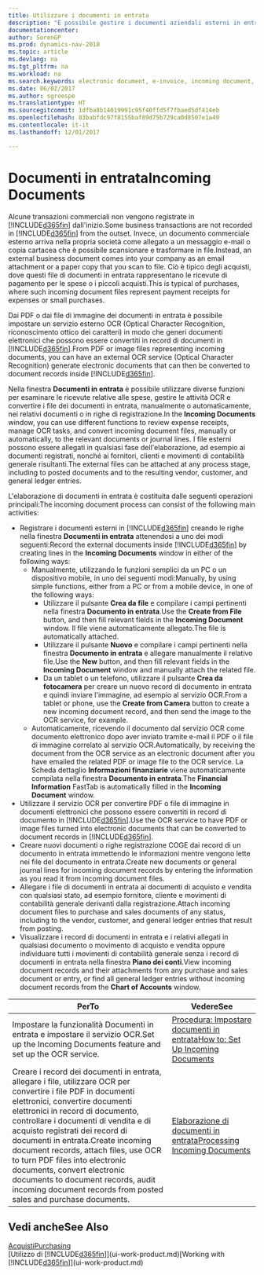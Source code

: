 ```yaml
---
title: Utilizzare i documenti in entrata
description: "È possibile gestire i documenti aziendali esterni in entrata, ad esempio le ricevute di pagamento o i PDF, gestire attività OCR e convertire i file in record e documenti in formato elettronico in Dynamics NAV."
documentationcenter: 
author: SorenGP
ms.prod: dynamics-nav-2018
ms.topic: article
ms.devlang: na
ms.tgt_pltfrm: na
ms.workload: na
ms.search.keywords: electronic document, e-invoice, incoming document, OCR, ecommerce, document exchange, import invoice
ms.date: 06/02/2017
ms.author: sgroespe
ms.translationtype: HT
ms.sourcegitcommit: 1dfba8b14019991c95f40ffd5f7fbaed5df414eb
ms.openlocfilehash: 83babfdc97f8155baf89d75b729ca0d8507e1a49
ms.contentlocale: it-it
ms.lasthandoff: 12/01/2017

---
```

# <a name="incoming-documents"></a><span data-ttu-id="7ccaf-103">Documenti in entrata</span><span class="sxs-lookup"><span data-stu-id="7ccaf-103">Incoming Documents</span></span>
<span data-ttu-id="7ccaf-104">Alcune transazioni commerciali non vengono registrate in [!INCLUDE[d365fin](includes/d365fin_md.md)] dall'inizio.</span><span class="sxs-lookup"><span data-stu-id="7ccaf-104">Some business transactions are not recorded in [!INCLUDE[d365fin](includes/d365fin_md.md)] from the outset.</span></span> <span data-ttu-id="7ccaf-105">Invece, un documento commerciale esterno arriva nella propria società come allegato a un messaggio e-mail o copia cartacea che è possibile scansionare e trasformare in file.</span><span class="sxs-lookup"><span data-stu-id="7ccaf-105">Instead, an external business document comes into your company as an email attachment or a paper copy that you scan to file.</span></span> <span data-ttu-id="7ccaf-106">Ciò è tipico degli acquisti, dove questi file di documenti in entrata rappresentano le ricevute di pagamento per le spese o i piccoli acquisti.</span><span class="sxs-lookup"><span data-stu-id="7ccaf-106">This is typical of purchases, where such incoming document files represent payment receipts for expenses or small purchases.</span></span>

<span data-ttu-id="7ccaf-107">Dai PDF o dai file di immagine dei documenti in entrata è possibile impostare un servizio esterno OCR (Optical Character Recognition, riconoscimento ottico dei caratteri) in modo che generi documenti elettronici che possono essere convertiti in record di documenti in [!INCLUDE[d365fin](includes/d365fin_md.md)].</span><span class="sxs-lookup"><span data-stu-id="7ccaf-107">From PDF or image files representing incoming documents, you can have an external OCR service (Optical Character Recognition) generate electronic documents that can then be converted to document records inside [!INCLUDE[d365fin](includes/d365fin_md.md)].</span></span>

<span data-ttu-id="7ccaf-108">Nella finestra **Documenti in entrata** è possibile utilizzare diverse funzioni per esaminare le ricevute relative alle spese, gestire le attività OCR e convertire i file dei documenti in entrata, manualmente o automaticamente, nei relativi documenti o in righe di registrazione.</span><span class="sxs-lookup"><span data-stu-id="7ccaf-108">In the **Incoming Documents** window, you can use different functions to review expense receipts, manage OCR tasks, and convert incoming document files, manually or automatically, to the relevant documents or journal lines.</span></span> <span data-ttu-id="7ccaf-109">I file esterni possono essere allegati in qualsiasi fase dell'elaborazione, ad esempio ai documenti registrati, nonché ai fornitori, clienti e movimenti di contabilità generale risultanti.</span><span class="sxs-lookup"><span data-stu-id="7ccaf-109">The external files can be attached at any process stage, including to posted documents and to the resulting vendor, customer, and general ledger entries.</span></span>

<span data-ttu-id="7ccaf-110">L'elaborazione di documenti in entrata è costituita dalle seguenti operazioni principali:</span><span class="sxs-lookup"><span data-stu-id="7ccaf-110">The incoming document process can consist of the following main activities:</span></span>

* <span data-ttu-id="7ccaf-111">Registrare i documenti esterni in [!INCLUDE[d365fin](includes/d365fin_md.md)] creando le righe nella finestra **Documenti in entrata** attenendosi a uno dei modi seguenti:</span><span class="sxs-lookup"><span data-stu-id="7ccaf-111">Record the external documents inside [!INCLUDE[d365fin](includes/d365fin_md.md)] by creating lines in the **Incoming Documents** window in either of the following ways:</span></span>
  * <span data-ttu-id="7ccaf-112">Manualmente, utilizzando le funzioni semplici da un PC o un dispositivo mobile, in uno dei seguenti modi:</span><span class="sxs-lookup"><span data-stu-id="7ccaf-112">Manually, by using simple functions, either from a PC or from a mobile device, in one of the following ways:</span></span>
    * <span data-ttu-id="7ccaf-113">Utilizzare il pulsante **Crea da file** e compilare i campi pertinenti nella finestra **Documento in entrata**.</span><span class="sxs-lookup"><span data-stu-id="7ccaf-113">Use the **Create from File** button, and then fill relevant fields in the **Incoming Document** window.</span></span> <span data-ttu-id="7ccaf-114">Il file viene automaticamente allegato.</span><span class="sxs-lookup"><span data-stu-id="7ccaf-114">The file is automatically attached.</span></span>  
    * <span data-ttu-id="7ccaf-115">Utilizzare il pulsante **Nuovo** e compilare i campi pertinenti nella finestra **Documento in entrata** e allegare manualmente il relativo file.</span><span class="sxs-lookup"><span data-stu-id="7ccaf-115">Use the **New** button, and then fill relevant fields in the **Incoming Document** window and manually attach the related file.</span></span>
    * <span data-ttu-id="7ccaf-116">Da un tablet o un telefono, utilizzare il pulsante **Crea da fotocamera** per creare un nuovo record di documento in entrata e quindi inviare l'immagine, ad esempio al servizio OCR.</span><span class="sxs-lookup"><span data-stu-id="7ccaf-116">From a tablet or phone, use the **Create from Camera** button to create a new incoming document record, and then send the image to the OCR service, for example.</span></span>
  * <span data-ttu-id="7ccaf-117">Automaticamente, ricevendo il documento dal servizio OCR come documento elettronico dopo aver inviato tramite e-mail il PDF o il file di immagine correlato al servizio OCR.</span><span class="sxs-lookup"><span data-stu-id="7ccaf-117">Automatically, by receiving the document from the OCR service as an electronic document after you have emailed the related PDF or image file to the OCR service.</span></span> <span data-ttu-id="7ccaf-118">La Scheda dettaglio **Informazioni finanziarie** viene automaticamente compilata nella finestra **Documento in entrata**.</span><span class="sxs-lookup"><span data-stu-id="7ccaf-118">The **Financial Information** FastTab is automatically filled in the **Incoming Document** window.</span></span>
* <span data-ttu-id="7ccaf-119">Utilizzare il servizio OCR per convertire PDF o file di immagine in documenti elettronici che possono essere convertiti in record di documento in [!INCLUDE[d365fin](includes/d365fin_md.md)].</span><span class="sxs-lookup"><span data-stu-id="7ccaf-119">Use the OCR service to have PDF or image files turned into electronic documents that can be converted to document records in [!INCLUDE[d365fin](includes/d365fin_md.md)].</span></span>
* <span data-ttu-id="7ccaf-120">Creare nuovi documenti o righe registrazione COGE dai record di un documento in entrata immettendo le informazioni mentre vengono lette nei file del documento in entrata.</span><span class="sxs-lookup"><span data-stu-id="7ccaf-120">Create new documents or general journal lines for incoming document records by entering the information as you read it from incoming document files.</span></span>
* <span data-ttu-id="7ccaf-121">Allegare i file di documenti in entrata ai documenti di acquisto e vendita con qualsiasi stato, ad esempio fornitore, cliente e movimenti di contabilità generale derivanti dalla registrazione.</span><span class="sxs-lookup"><span data-stu-id="7ccaf-121">Attach incoming document files to purchase and sales documents of any status, including to the vendor, customer, and general ledger entries that result from posting.</span></span>
* <span data-ttu-id="7ccaf-122">Visualizzare i record di documenti in entrata e i relativi allegati in qualsiasi documento o movimento di acquisto e vendita oppure individuare tutti i movimenti di contabilità generale senza i record di documenti in entrata nella finestra **Piano dei conti**.</span><span class="sxs-lookup"><span data-stu-id="7ccaf-122">View incoming document records and their attachments from any purchase and sales document or entry, or find all general ledger entries without incoming document records from the **Chart of Accounts** window.</span></span>

| <span data-ttu-id="7ccaf-123">Per</span><span class="sxs-lookup"><span data-stu-id="7ccaf-123">To</span></span> | <span data-ttu-id="7ccaf-124">Vedere</span><span class="sxs-lookup"><span data-stu-id="7ccaf-124">See</span></span> |
| --- | --- |
| <span data-ttu-id="7ccaf-125">Impostare la funzionalità Documenti in entrata e impostare il servizio OCR.</span><span class="sxs-lookup"><span data-stu-id="7ccaf-125">Set up the Incoming Documents feature and set up the OCR service.</span></span> |[<span data-ttu-id="7ccaf-126">Procedura: Impostare documenti in entrata</span><span class="sxs-lookup"><span data-stu-id="7ccaf-126">How to: Set Up Incoming Documents</span></span>](across-how-setup-income-documents.md) |
| <span data-ttu-id="7ccaf-127">Creare i record dei documenti in entrata, allegare i file, utilizzare OCR per convertire i file PDF in documenti elettronici, convertire documenti elettronici in record di documento, controllare i documenti di vendita e di acquisto registrati dei record di documenti in entrata.</span><span class="sxs-lookup"><span data-stu-id="7ccaf-127">Create incoming document records, attach files, use OCR to turn PDF files into electronic documents, convert electronic documents to document records, audit incoming document records from posted sales and purchase documents.</span></span> |[<span data-ttu-id="7ccaf-128">Elaborazione di documenti in entrata</span><span class="sxs-lookup"><span data-stu-id="7ccaf-128">Processing Incoming Documents</span></span>](across-process-income-documents.md) |

## <a name="see-also"></a><span data-ttu-id="7ccaf-129">Vedi anche</span><span class="sxs-lookup"><span data-stu-id="7ccaf-129">See Also</span></span>
[<span data-ttu-id="7ccaf-130">Acquisti</span><span class="sxs-lookup"><span data-stu-id="7ccaf-130">Purchasing</span></span>](purchasing-manage-purchasing.md)  
<span data-ttu-id="7ccaf-131">[Utilizzo di [!INCLUDE[d365fin](includes/d365fin_md.md)]](ui-work-product.md)</span><span class="sxs-lookup"><span data-stu-id="7ccaf-131">[Working with [!INCLUDE[d365fin](includes/d365fin_md.md)]](ui-work-product.md)</span></span>

